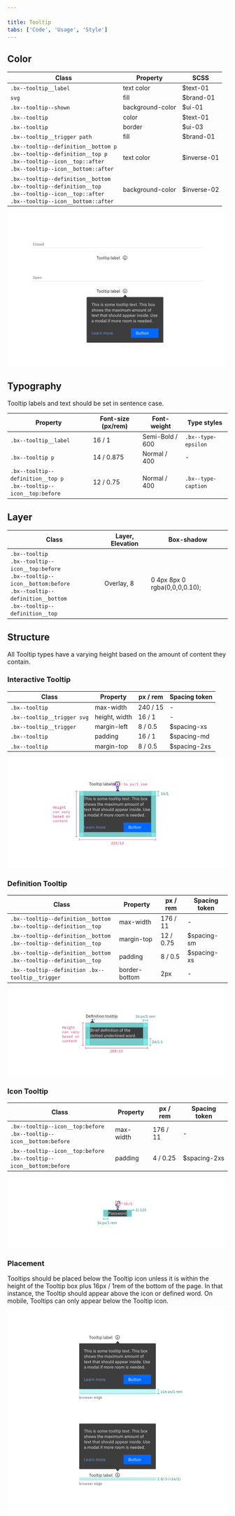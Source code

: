 ```yaml
---

title: Tooltip
tabs: ['Code', 'Usage', 'Style']
---
```


## Color

| Class                                                                                                                                                         | Property         | SCSS        |
| ------------------------------------------------------------------------------------------------------------------------------------------------------------- | ---------------- | ----------- |
| `.bx--tooltip__label`                                                                                                                                         | text color       | $text-01    |
| `svg`                                                                                                                                                         | fill             | $brand-01   |
| `.bx--tooltip--shown`                                                                                                                                         | background-color | $ui-01      |
| `.bx--tooltip`                                                                                                                                                | color            | $text-01    |
| `.bx--tooltip`                                                                                                                                                | border           | $ui-03      |
| `.bx--tooltip__trigger path`                                                                                                                                  | fill             | $brand-01   |
| `.bx--tooltip--definition__bottom p` </br> `.bx--tooltip--definition__top p` </br> `.bx--tooltip--icon__top::after` </br> `.bx--tooltip--icon__bottom::after` | text color       | $inverse-01 |
| `.bx--tooltip--definition__bottom` </br> `.bx--tooltip--definition__top` </br> `.bx--tooltip--icon__top::after` </br> `.bx--tooltip--icon__bottom::after`     | background-color | $inverse-02 |

<image-component fixed="default" caption="Example of closed and open states for a Tooltip">

![Closed and open states for a Tooltip](images/tooltip-style-1.png)

</image-component>

## Typography

Tooltip labels and text should be set in sentence case.

| Property                                                                 | Font-size (px/rem) | Font-weight     | Type styles         |
| ------------------------------------------------------------------------ | ------------------ | --------------- | ------------------- |
| `.bx--tooltip__label`                                                    | 16 / 1             | Semi-Bold / 600 | `.bx--type-epsilon` |
| `.bx--tooltip p`                                                         | 14 / 0.875         | Normal / 400    | -                   |
| `.bx--tooltip--definition__top p` </br> `.bx--tooltip--icon__top:before` | 12 / 0.75          | Normal / 400    | `.bx--type-caption` |

## Layer

| Class                                                                                                                                                                          | Layer, Elevation | Box-shadow                    |
| ------------------------------------------------------------------------------------------------------------------------------------------------------------------------------ | ---------------- | ----------------------------- |
| `.bx--tooltip` </br> `.bx--tooltip--icon__top:before` </br> `.bx--tooltip--icon__bottom:before` </br> `.bx--tooltip--definition__bottom` </br> `.bx--tooltip--definition__top` | Overlay, 8       | 0 4px 8px 0 rgba(0,0,0,0.10); |

## Structure

All Tooltip types have a varying height based on the amount of content they contain.

### Interactive Tooltip

| Class                       | Property      | px / rem | Spacing token |
| --------------------------- | ------------- | -------- | ------------- |
| `.bx--tooltip`              | max-width     | 240 / 15 | -             |
| `.bx--tooltip__trigger svg` | height, width | 16 / 1   | -             |
| `.bx--tooltip__trigger`     | margin-left   | 8 / 0.5  | $spacing-xs   |
| `.bx--tooltip`              | padding       | 16 / 1   | $spacing-md   |
| `.bx--tooltip`              | margin-top    | 8 / 0.5  | $spacing-2xs  |

<image-component fixed="default" caption="Structure and spacing measurements for an Interactive Tooltip | px / rem">

![Structure and spacing measurements for an Interactive Tooltip](images/tooltip-style-2.png)

</image-component>

### Definition Tooltip

| Class                                                                    | Property      | px / rem  | Spacing token |
| ------------------------------------------------------------------------ | ------------- | --------- | ------------- |
| `.bx--tooltip--definition__bottom` </br> `.bx--tooltip--definition__top` | max-width     | 176 / 11  | -             |
| `.bx--tooltip--definition__bottom` </br> `.bx--tooltip--definition__top` | margin-top    | 12 / 0.75 | $spacing-sm   |
| `.bx--tooltip--definition__bottom` </br> `.bx--tooltip--definition__top` | padding       | 8 / 0.5   | $spacing-xs   |
| `.bx--tooltip--definition .bx--tooltip__trigger`                         | border-bottom | 2px       | -             |

<image-component fixed="default" caption="Structure and spacing measurements for a Definition Tooltip | px / rem">

![Structure and spacing measurements for a Definition Tooltip](images/tooltip-style-3.png)

</image-component>

### Icon Tooltip

| Class                                                                      | Property  | px / rem | Spacing token |
| -------------------------------------------------------------------------- | --------- | -------- | ------------- |
| `.bx--tooltip--icon__top:before` </br> `.bx--tooltip--icon__bottom:before` | max-width | 176 / 11 | -             |
| `.bx--tooltip--icon__top:before` </br> `.bx--tooltip--icon__bottom:before` | padding   | 4 / 0.25 | $spacing-2xs  |

<image-component fixed="default" caption="Structure and spacing measurements for an Icon Tooltip | px / rem">

![Structure and spacing measurements for an Icon Tooltip](images/tooltip-style-4.png)

</image-component>

### Placement

Tooltips should be placed below the Tooltip icon unless it is within the height of the Tooltip box plus 16px / 1rem of the bottom of the page. In that instance, the Tooltip should appear above the icon or defined word. On mobile, Tooltips can only appear below the Tooltip icon.

<image-component fixed="default" caption="Placement examples for a Tooltip">

![Placement examples for a Tooltip](images/tooltip-style-5.png)

</image-component>
